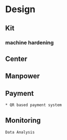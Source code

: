 # Design

## Kit
### machine hardening

## Center

## Manpower

## Payment
    * QR based payment system

## Monitoring

    Data Analysis
